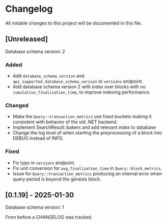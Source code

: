 # Changelog

All notable changes to this project will be documented in this file.

## [Unreleased]

Database schema version: 2

### Added

- Add `database_schema_version` and `api_supported_database_schema_version` to `versions` endpoint.
- Add database schema version 2 with index over blocks with no `cumulative_finalization_time`, to improve indexing performance.

### Changed

- Make the `Query::transaction_metrics` use fixed buckets making it consistent with behavior of the old .NET backend.
- Implement SearchResult::bakers and add relevant index to database
- Change the log level of when starting the preprocessing of a block into DEBUG instead of INFO.

### Fixed

- Fix typo in `versions` endpoint.
- Fix unit conversion for `avg_finalization_time` in `Query::block_metrics`.
- Issue for `Query::transaction_metrics` producing an internal error when query period is beyond the genesis block.

## [0.1.19] - 2025-01-30

Database schema version: 1

From before a CHANGELOG was tracked.
